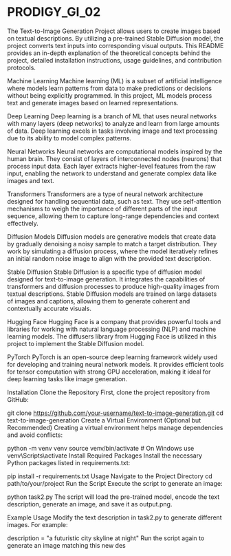 # PRODIGY_GI_02
The Text-to-Image Generation Project allows users to create images based on textual descriptions. By utilizing a pre-trained Stable Diffusion model, the project converts text inputs into corresponding visual outputs. This README provides an in-depth explanation of the theoretical concepts behind the project, detailed installation instructions, usage guidelines, and contribution protocols.

Machine Learning Machine learning (ML) is a subset of artificial intelligence where models learn patterns from data to make predictions or decisions without being explicitly programmed. In this project, ML models process text and generate images based on learned representations.

Deep Learning Deep learning is a branch of ML that uses neural networks with many layers (deep networks) to analyze and learn from large amounts of data. Deep learning excels in tasks involving image and text processing due to its ability to model complex patterns.

Neural Networks Neural networks are computational models inspired by the human brain. They consist of layers of interconnected nodes (neurons) that process input data. Each layer extracts higher-level features from the raw input, enabling the network to understand and generate complex data like images and text.

Transformers Transformers are a type of neural network architecture designed for handling sequential data, such as text. They use self-attention mechanisms to weigh the importance of different parts of the input sequence, allowing them to capture long-range dependencies and context effectively.

Diffusion Models Diffusion models are generative models that create data by gradually denoising a noisy sample to match a target distribution. They work by simulating a diffusion process, where the model iteratively refines an initial random noise image to align with the provided text description.

Stable Diffusion Stable Diffusion is a specific type of diffusion model designed for text-to-image generation. It integrates the capabilities of transformers and diffusion processes to produce high-quality images from textual descriptions. Stable Diffusion models are trained on large datasets of images and captions, allowing them to generate coherent and contextually accurate visuals.

Hugging Face Hugging Face is a company that provides powerful tools and libraries for working with natural language processing (NLP) and machine learning models. The diffusers library from Hugging Face is utilized in this project to implement the Stable Diffusion model.

PyTorch PyTorch is an open-source deep learning framework widely used for developing and training neural network models. It provides efficient tools for tensor computation with strong GPU acceleration, making it ideal for deep learning tasks like image generation.

Installation Clone the Repository First, clone the project repository from GitHub:

git clone https://github.com/your-username/text-to-image-generation.git cd text-to-image-generation Create a Virtual Environment (Optional but Recommended) Creating a virtual environment helps manage dependencies and avoid conflicts:

python -m venv venv source venv/bin/activate # On Windows use venv\Scripts\activate Install Required Packages Install the necessary Python packages listed in requirements.txt:

pip install -r requirements.txt Usage Navigate to the Project Directory cd path/to/your/project Run the Script Execute the script to generate an image:

python task2.py The script will load the pre-trained model, encode the text description, generate an image, and save it as output.png.

Example Usage Modify the text description in task2.py to generate different images. For example:

description = "a futuristic city skyline at night" Run the script again to generate an image matching this new des
